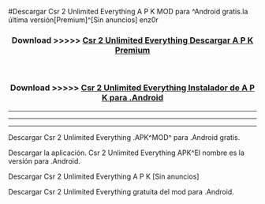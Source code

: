 #Descargar Csr 2 Unlimited Everything  A P K MOD para ^Android gratis.la última versión[Premium]^[Sin anuncios] enz0r



<div align="center">
<h3>Download >>>>> <a href="https://es-web.web.app/?es= Csr 2 Unlimited Everything ">Csr 2 Unlimited Everything  Descargar A P K Premium</a></h3><br>

<h3>Download >>>>> <a href="https://es-web.web.app/?es= Csr 2 Unlimited Everything ">Csr 2 Unlimited Everything  Instalador de A P K para .Android</a></h3>
</div>


----------------------------------------------------------

----------------------------------------------------------

----------------------------------------------------------

Descargar Csr 2 Unlimited Everything  .APK^MOD^ para .Android gratis.

Descargar la aplicación. Csr 2 Unlimited Everything  APK^El nombre es la versión para .Android.

Descargar Csr 2 Unlimited Everything  A P K [Sin anuncios]

Descargar Csr 2 Unlimited Everything  gratuita del mod para .Android.